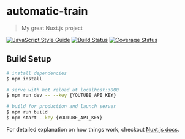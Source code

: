 # automatic-train

> My great Nuxt.js project

[![JavaScript Style Guide](https://img.shields.io/badge/code_style-standard-brightgreen.svg)](https://standardjs.com)
[![Build Status](https://travis-ci.org/jessie-codes/automatic-train.svg?branch=master)](https://travis-ci.org/jessie-codes/automatic-train)
[![Coverage Status](https://coveralls.io/repos/github/jessie-codes/automatic-train/badge.svg?branch=master)](https://coveralls.io/github/jessie-codes/automatic-train?branch=master)

## Build Setup

``` bash
# install dependencies
$ npm install

# serve with hot reload at localhost:3000
$ npm run dev -- --key {YOUTUBE_API_KEY}

# build for production and launch server
$ npm run build
$ npm start --key {YOUTUBE_API_KEY}
```

For detailed explanation on how things work, checkout [Nuxt.js docs](https://nuxtjs.org).
